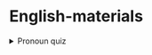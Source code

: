 # English-materials

<details>


<summary> Pronoun quiz </summary>

Dad said _____ can watch a movie after dinner. (Hint: A group including you)
Anna invited _____ to her birthday party. (Hint: Refers to you and others)
Peter and Lucy are outside. Do you see _____?
If _____ work hard, they will finish the project on time.
Our friends are waiting for _____. We need to hurry!
_____ always go to the beach in summer. (Hint: Talking about your family or group)
Please tell _____ to be quiet. (Hint: Refers to some noisy people)
Sarah gave _____ some apples from her tree. (Hint: Refers to your group)
Do you think _____ will come to the party? (Hint: Talking about other people)
The coach told _____ to practice more. (Hint: A group including you)
  
</details>
